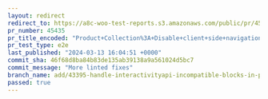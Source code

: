 ```yaml
---
layout: redirect
redirect_to: https://a8c-woo-test-reports.s3.amazonaws.com/public/pr/45435/e2e/index.html
pr_number: 45435
pr_title_encoded: "Product+Collection%3A+Disable+client+side+navigation+if+blocks+incompatible+with+Interactivity+API+are+detected"
pr_test_type: e2e
last_published: "2024-03-13 16:04:51 +0000"
commit_sha: 46f68d8ba84b83de135ab39138a9a561024d5bc7
commit_message: "More linted fixes"
branch_name: add/43395-handle-interactivityapi-incompatible-blocks-in-product-collection-block
passed: true
---
```

